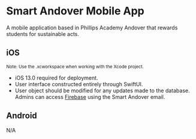 # Smart Andover Mobile App
A mobile application based in Phillips Academy Andover that rewards students for sustainable acts. 
## iOS
<sub>Note: Use the .xcworkspace when working with the Xcode project.</sub>
- iOS 13.0 required for deployment.
- User interface constructed entirely through SwiftUI.
- User object should be modified for any updates made to the database. Admins can access [Firebase](https://firebase.google.com) using the Smart Andover email.
## Android
N/A
